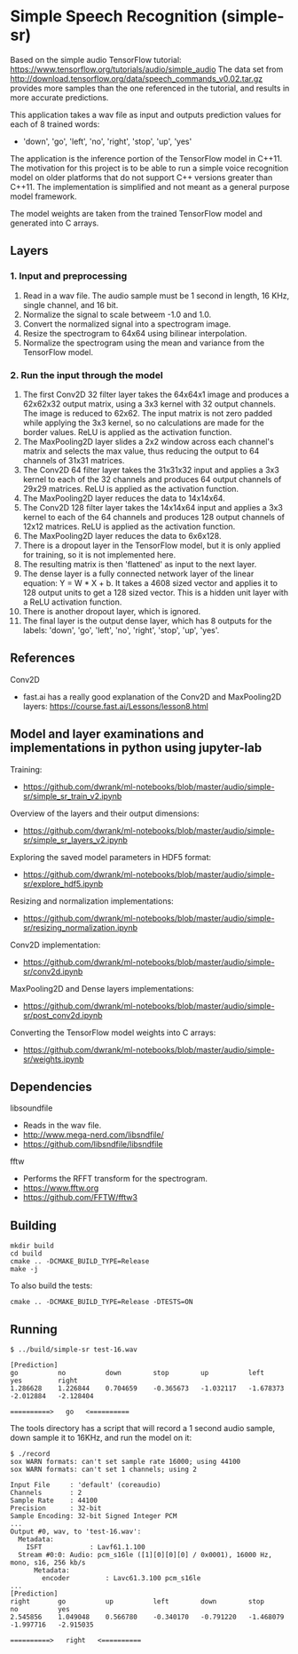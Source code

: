 # Simple Speech Recognition (simple-sr)
Based on the simple audio TensorFlow tutorial: https://www.tensorflow.org/tutorials/audio/simple_audio
The data set from http://download.tensorflow.org/data/speech_commands_v0.02.tar.gz provides more
samples than the one referenced in the tutorial, and results in more accurate predictions.

This application takes a wav file as input and outputs prediction values for each of 8 trained words:
- 'down', 'go', 'left', 'no', 'right', 'stop', 'up', 'yes'

The application is the inference portion of the TensorFlow model in C++11.
The motivation for this project is to be able to run a simple voice recognition model on older platforms that
do not support C++ versions greater than C++11.  The implementation is simplified and not meant as a general
purpose model framework.

The model weights are taken from the trained TensorFlow model and generated into C arrays.

## Layers
### 1. Input and preprocessing
1. Read in a wav file.  The audio sample must be 1 second in length, 16 KHz, single channel, and 16 bit.
2. Normalize the signal to scale betweem -1.0 and 1.0.
3. Convert the normalized signal into a spectrogram image.
4. Resize the spectrogram to 64x64 using bilinear interpolation.
5. Normalize the spectrogram using the mean and variance from the TensorFlow model.

### 2. Run the input through the model
1. The first Conv2D 32 filter layer takes the 64x64x1 image and produces a 62x62x32 output matrix, using a 3x3 kernel with 32 output channels.
   The image is reduced to 62x62.  The input matrix is not zero padded while applying the 3x3 kernel, so no calculations are made for the border values.
   ReLU is applied as the activation function.
2. The MaxPooling2D layer slides a 2x2 window across each channel's matrix and selects the max value, thus reducing the output to 64 channels of 31x31 matrices.
3. The Conv2D 64 filter layer takes the 31x31x32 input and applies a 3x3 kernel to each of the 32 channels and produces 64 output channels of 29x29 matrices.
   ReLU is applied as the activation function.
4. The MaxPooling2D layer reduces the data to 14x14x64.
5. The Conv2D 128 filter layer takes the 14x14x64 input and applies a 3x3 kernel to each of the 64 channels and produces 128 output channels of 12x12 matrices.
   ReLU is applied as the activation function.
6. The MaxPooling2D layer reduces the data to 6x6x128.
4. There is a dropout layer in the TensorFlow model, but it is only applied for training, so it is not implemented here.
5. The resulting matrix is then 'flattened' as input to the next layer.
6. The dense layer is a fully connected network layer of the linear equation: Y = W * X + b.
   It takes a 4608 sized vector and applies it to 128 output units to get a 128 sized vector.
   This is a hidden unit layer with a ReLU activation function.
8. There is another dropout layer, which is ignored.
9. The final layer is the output dense layer, which has 8 outputs for the labels: 'down', 'go', 'left', 'no', 'right', 'stop', 'up', 'yes'.

## References
Conv2D
- fast.ai has a really good explanation of the Conv2D and MaxPooling2D layers: https://course.fast.ai/Lessons/lesson8.html

## Model and layer examinations and implementations in python using jupyter-lab
Training:
- https://github.com/dwrank/ml-notebooks/blob/master/audio/simple-sr/simple_sr_train_v2.ipynb

Overview of the layers and their output dimensions:
- https://github.com/dwrank/ml-notebooks/blob/master/audio/simple-sr/simple_sr_layers_v2.ipynb

Exploring the saved model parameters in HDF5 format:
- https://github.com/dwrank/ml-notebooks/blob/master/audio/simple-sr/explore_hdf5.ipynb

Resizing and normalization implementations:
- https://github.com/dwrank/ml-notebooks/blob/master/audio/simple-sr/resizing_normalization.ipynb

Conv2D implementation:
- https://github.com/dwrank/ml-notebooks/blob/master/audio/simple-sr/conv2d.ipynb

MaxPooling2D and Dense layers implementations:
- https://github.com/dwrank/ml-notebooks/blob/master/audio/simple-sr/post_conv2d.ipynb

Converting the TensorFlow model weights into C arrays:
- https://github.com/dwrank/ml-notebooks/blob/master/audio/simple-sr/weights.ipynb

## Dependencies
libsoundfile
- Reads in the wav file.
- http://www.mega-nerd.com/libsndfile/
- https://github.com/libsndfile/libsndfile

fftw
- Performs the RFFT transform for the spectrogram.
- https://www.fftw.org
- https://github.com/FFTW/fftw3

## Building
```
mkdir build
cd build
cmake .. -DCMAKE_BUILD_TYPE=Release
make -j
```

To also build the tests:
```
cmake .. -DCMAKE_BUILD_TYPE=Release -DTESTS=ON
```

## Running
```
$ ../build/simple-sr test-16.wav

[Prediction]
go          no          down        stop        up          left        yes         right
1.286628    1.226844    0.704659    -0.365673   -1.032117   -1.678373   -2.012884   -2.128404

==========>   go   <==========
```

The tools directory has a script that will record a 1 second audio sample, down sample it to 16KHz, and run the model on it:
```
$ ./record
sox WARN formats: can't set sample rate 16000; using 44100
sox WARN formats: can't set 1 channels; using 2

Input File     : 'default' (coreaudio)
Channels       : 2
Sample Rate    : 44100
Precision      : 32-bit
Sample Encoding: 32-bit Signed Integer PCM
...
Output #0, wav, to 'test-16.wav':
  Metadata:
    ISFT            : Lavf61.1.100
  Stream #0:0: Audio: pcm_s16le ([1][0][0][0] / 0x0001), 16000 Hz, mono, s16, 256 kb/s
      Metadata:
        encoder         : Lavc61.3.100 pcm_s16le
...
[Prediction]
right       go          up          left        down        stop        no          yes
2.545856    1.049048    0.566780    -0.340170   -0.791220   -1.468079   -1.997716   -2.915035

==========>   right   <==========
```
